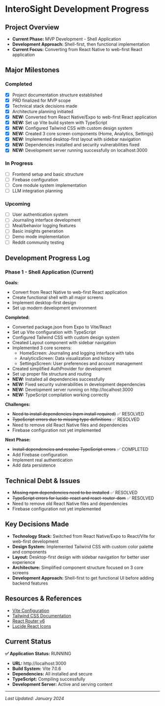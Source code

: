 # InteroSight Development Progress

## Project Overview
- **Current Phase:** MVP Development - Shell Application
- **Development Approach:** Shell-first, then functional implementation
- **Current Focus:** Converting from React Native to web-first React application

## Major Milestones

### Completed
- [x] Project documentation structure established
- [x] PRD finalized for MVP scope
- [x] Technical stack decisions made
- [x] Architecture planning initiated
- [x] **NEW:** Converted from React Native/Expo to web-first React application
- [x] **NEW:** Set up Vite build system with TypeScript
- [x] **NEW:** Configured Tailwind CSS with custom design system
- [x] **NEW:** Created 3 core screen components (Home, Analytics, Settings)
- [x] **NEW:** Implemented desktop-first layout with sidebar navigation
- [x] **NEW:** Dependencies installed and security vulnerabilities fixed
- [x] **NEW:** Development server running successfully on localhost:3000

### In Progress
- [ ] Frontend setup and basic structure
- [ ] Firebase configuration
- [ ] Core module system implementation
- [ ] LLM integration planning

### Upcoming
- [ ] User authentication system
- [ ] Journaling interface development
- [ ] Meal/behavior logging features
- [ ] Basic insights generation
- [ ] Demo mode implementation
- [ ] Reddit community testing

## Development Progress Log

### Phase 1 - Shell Application (Current)
**Goals:**
- Convert from React Native to web-first React application
- Create functional shell with all major screens
- Implement desktop-first design
- Set up modern development environment

**Completed:**
- Converted package.json from Expo to Vite/React
- Set up Vite configuration with TypeScript
- Configured Tailwind CSS with custom design system
- Created Layout component with sidebar navigation
- Implemented 3 core screens:
  - HomeScreen: Journaling and logging interface with tabs
  - AnalyticsScreen: Data visualization and history
  - SettingsScreen: User preferences and account management
- Created simplified AuthProvider for development
- Set up proper file structure and routing
- **NEW:** Installed all dependencies successfully
- **NEW:** Fixed security vulnerabilities in development dependencies
- **NEW:** Development server running on http://localhost:3000
- **NEW:** TypeScript compilation working correctly

**Challenges:**
- ~~Need to install dependencies (npm install required)~~ ✅ RESOLVED
- ~~TypeScript errors due to missing type definitions~~ ✅ RESOLVED
- Need to remove old React Native files and dependencies
- Firebase configuration not yet implemented

**Next Phase:**
- ~~Install dependencies and resolve TypeScript errors~~ ✅ COMPLETED
- Add Firebase configuration
- Implement real authentication
- Add data persistence

## Technical Debt & Issues
- ~~Missing npm dependencies need to be installed~~ ✅ RESOLVED
- ~~TypeScript errors for lucide-react and react-router-dom~~ ✅ RESOLVED
- Need to remove old React Native files and dependencies
- Firebase configuration not yet implemented

## Key Decisions Made
- **Technology Stack:** Switched from React Native/Expo to React/Vite for web-first development
- **Design System:** Implemented Tailwind CSS with custom color palette and components
- **Layout:** Desktop-first design with sidebar navigation for better user experience
- **Architecture:** Simplified component structure focused on 3 core screens
- **Development Approach:** Shell-first to get functional UI before adding backend features

## Resources & References
- [Vite Configuration](https://vitejs.dev/config/)
- [Tailwind CSS Documentation](https://tailwindcss.com/docs)
- [React Router v6](https://reactrouter.com/docs/en/v6)
- [Lucide React Icons](https://lucide.dev/guide/packages/lucide-react)

## Current Status
**✅ Application Status:** RUNNING
- **URL:** http://localhost:3000
- **Build System:** Vite 7.0.6
- **Dependencies:** All installed and secure
- **TypeScript:** Compiling successfully
- **Development Server:** Active and serving content

---

*Last Updated: January 2024*
